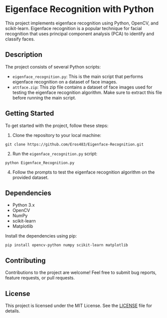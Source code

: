 # Eigenface Recognition with Python

This project implements eigenface recognition using Python, OpenCV, and scikit-learn. Eigenface recognition is a popular technique for facial recognition that uses principal component analysis (PCA) to identify and classify faces.

## Description

The project consists of several Python scripts:

- `eigenface_recognition.py`: This is the main script that performs eigenface recognition on a dataset of face images.
- `attface.zip`: This zip file contains a dataset of face images used for testing the eigenface recognition algorithm. Make sure to extract this file before running the main script.

## Getting Started

To get started with the project, follow these steps:

1. Clone the repository to your local machine:

`git clone https://github.com/Eros483/Eigenface-Recognition.git`

2. Run the `eigenface_recognition.py` script:

`python Eigenface_Recognition.py`


4. Follow the prompts to test the eigenface recognition algorithm on the provided dataset.

## Dependencies

- Python 3.x
- OpenCV
- NumPy
- scikit-learn
- Matplotlib

Install the dependencies using pip:

`pip install opencv-python numpy scikit-learn matplotlib`

## Contributing

Contributions to the project are welcome! Feel free to submit bug reports, feature requests, or pull requests.

## License

This project is licensed under the MIT License. See the [LICENSE](LICENSE) file for details.
